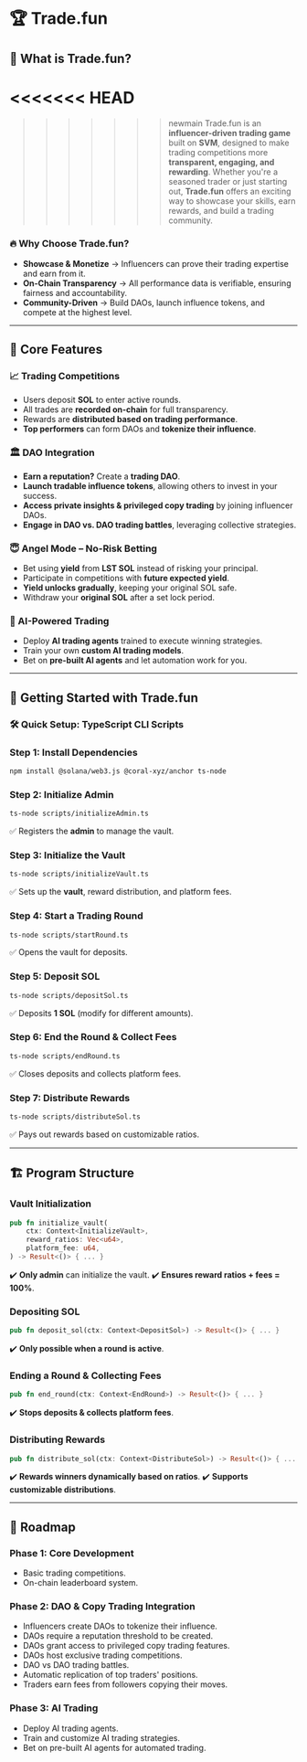 # 🏆 Trade.fun

## 🚀 What is Trade.fun?

# <<<<<<< HEAD

> > > > > > > newmain
> > > > > > > Trade.fun is an **influencer-driven trading game** built on **SVM**, designed to make trading competitions more **transparent, engaging, and rewarding**. Whether you're a seasoned trader or just starting out, **Trade.fun** offers an exciting way to showcase your skills, earn rewards, and build a trading community.

### 🔥 Why Choose Trade.fun?

- **Showcase & Monetize** → Influencers can prove their trading expertise and earn from it.
- **On-Chain Transparency** → All performance data is verifiable, ensuring fairness and accountability.
- **Community-Driven** → Build DAOs, launch influence tokens, and compete at the highest level.

---

## 🔑 Core Features

### 📈 Trading Competitions

- Users deposit **SOL** to enter active rounds.
- All trades are **recorded on-chain** for full transparency.
- Rewards are **distributed based on trading performance**.
- **Top performers** can form DAOs and **tokenize their influence**.

### 🏛 DAO Integration

- **Earn a reputation?** Create a **trading DAO**.
- **Launch tradable influence tokens**, allowing others to invest in your success.
- **Access private insights & privileged copy trading** by joining influencer DAOs.
- **Engage in DAO vs. DAO trading battles**, leveraging collective strategies.

### 😇 Angel Mode – No-Risk Betting

- Bet using **yield** from **LST SOL** instead of risking your principal.
- Participate in competitions with **future expected yield**.
- **Yield unlocks gradually**, keeping your original SOL safe.
- Withdraw your **original SOL** after a set lock period.

### 🤖 AI-Powered Trading

- Deploy **AI trading agents** trained to execute winning strategies.
- Train your own **custom AI trading models**.
- Bet on **pre-built AI agents** and let automation work for you.

---

## 🚀 Getting Started with Trade.fun

### 🛠 Quick Setup: TypeScript CLI Scripts

### **Step 1: Install Dependencies**

```sh
npm install @solana/web3.js @coral-xyz/anchor ts-node
```

### **Step 2: Initialize Admin**

```sh
ts-node scripts/initializeAdmin.ts
```

✅ Registers the **admin** to manage the vault.

### **Step 3: Initialize the Vault**

```sh
ts-node scripts/initializeVault.ts
```

✅ Sets up the **vault**, reward distribution, and platform fees.

### **Step 4: Start a Trading Round**

```sh
ts-node scripts/startRound.ts
```

✅ Opens the vault for deposits.

### **Step 5: Deposit SOL**

```sh
ts-node scripts/depositSol.ts
```

✅ Deposits **1 SOL** (modify for different amounts).

### **Step 6: End the Round & Collect Fees**

```sh
ts-node scripts/endRound.ts
```

✅ Closes deposits and collects platform fees.

### **Step 7: Distribute Rewards**

```sh
ts-node scripts/distributeSol.ts
```

✅ Pays out rewards based on customizable ratios.

---

## 🏗️ Program Structure

### **Vault Initialization**

```rust
pub fn initialize_vault(
    ctx: Context<InitializeVault>,
    reward_ratios: Vec<u64>,
    platform_fee: u64,
) -> Result<()> { ... }
```

✔️ **Only admin** can initialize the vault.
✔️ **Ensures reward ratios + fees = 100%**.

### **Depositing SOL**

```rust
pub fn deposit_sol(ctx: Context<DepositSol>) -> Result<()> { ... }
```

✔️ **Only possible when a round is active**.

### **Ending a Round & Collecting Fees**

```rust
pub fn end_round(ctx: Context<EndRound>) -> Result<()> { ... }
```

✔️ **Stops deposits & collects platform fees**.

### **Distributing Rewards**

```rust
pub fn distribute_sol(ctx: Context<DistributeSol>) -> Result<()> { ... }
```

✔️ **Rewards winners dynamically based on ratios**.
✔️ **Supports customizable distributions**.

---

## 🚀 Roadmap

### **Phase 1: Core Development**

- Basic trading competitions.
- On-chain leaderboard system.

### **Phase 2: DAO & Copy Trading Integration**

- Influencers create DAOs to tokenize their influence.
- DAOs require a reputation threshold to be created.
- DAOs grant access to privileged copy trading features.
- DAOs host exclusive trading competitions.
- DAO vs DAO trading battles.
- Automatic replication of top traders' positions.
- Traders earn fees from followers copying their moves.

### **Phase 3: AI Trading**

- Deploy AI trading agents.
- Train and customize AI trading strategies.
- Bet on pre-built AI agents for automated trading.
